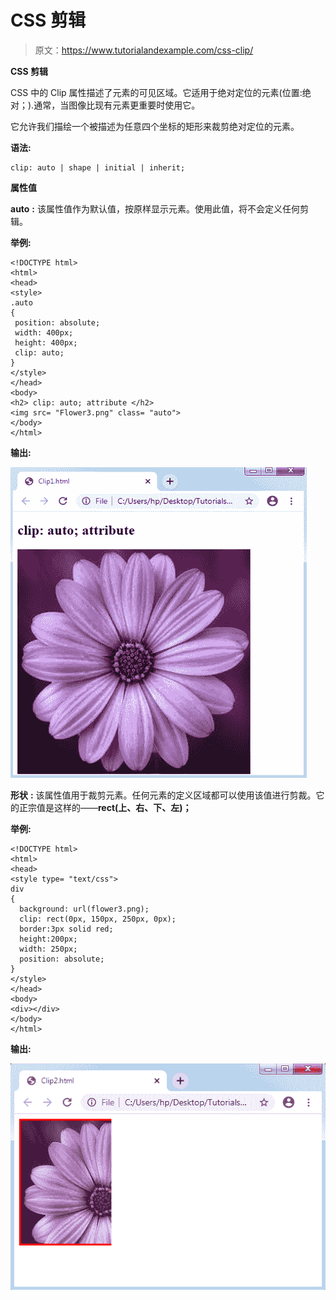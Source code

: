 # CSS 剪辑

> 原文：<https://www.tutorialandexample.com/css-clip/>

**CSS 剪辑**

CSS 中的 Clip 属性描述了元素的可见区域。它适用于绝对定位的元素(位置:绝对；).通常，当图像比现有元素更重要时使用它。

它允许我们描绘一个被描述为任意四个坐标的矩形来裁剪绝对定位的元素。

**语法:**

```
clip: auto | shape | initial | inherit;  
```

**属性值**

**auto** **:** 该属性值作为默认值，按原样显示元素。使用此值，将不会定义任何剪辑。

**举例:**

```
<!DOCTYPE html>
<html>
<head>
<style>
.auto
{
 position: absolute;
 width: 400px;
 height: 400px;
 clip: auto;
}
</style>
</head>
<body>
<h2> clip: auto; attribute </h2>
<img src= "Flower3.png" class= "auto">
</body>
</html>
```

**输出:**

![CSS Clip](img/e32e8b1d5e12fc3d0f050840dd5025b0.png)

**形状** **:** 该属性值用于裁剪元素。任何元素的定义区域都可以使用该值进行剪裁。它的正宗值是这样的——**rect(上、右、下、左)；**

**举例:**

```
<!DOCTYPE html>
<html>
<head>
<style type= "text/css">
div
{
  background: url(flower3.png); 
  clip: rect(0px, 150px, 250px, 0px); 
  border:3px solid red; 
  height:200px; 
  width: 250px; 
  position: absolute; 
}
</style>
</head>
<body>
<div></div>
</body>
</html>
```

**输出:**

![CSS Clip](img/4e904dfc6991a606df1940fcbda91557.png)